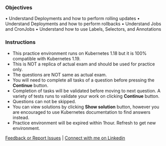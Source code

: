 ### Objectives
• Understand Deployments and how to perform rolling updates
• Understand Deployments and how to perform rollbacks
• Understand Jobs and CronJobs
• Understand how to use Labels, Selectors, and Annotations

### Instructions
- This practice environment runs on Kubernetes 1.18 but it is 100% compatible with Kubernetes 1.19.
- This is NOT a replica of actual exam and should be used for practice only.
- The questions are NOT same as actual exam.
- You will need to complete all tasks of a question before pressing the **Continue** button.
- Completion of tasks will be validated before moving to next question. A variety of tests runs to validate your work on clicking **Continue** button.
- Questions can not be skipped.
- You can view solutions by clicking **Show solution** button, however you are encouraged to use Kubernetes documentation to find answers instead.
- Practice environment will be expired within 1hour. Refresh to get new environment.

[Feedback or Report Issues](mailto:liptanbiswas@gmail.com?subject=Katakoda%20CKAD%20Issue) | [Connect with me on Linkedin](https://www.linkedin.com/in/liptanbiswas/)